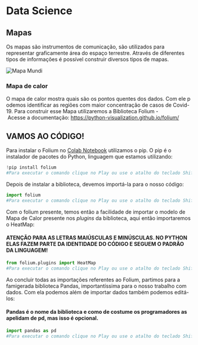 # Data Science

## Mapas 

Os mapas são instrumentos de comunicação, são utilizados para representar graficamente área do espaço terrestre. Através de diferentes tipos de informações é possível construir diversos tipos de mapas.

![Mapa Mundi](https://images.unsplash.com/photo-1526667383715-3c42cbae3d60?ixlib=rb-1.2.1&q=85&fm=jpg&crop=entropy&cs=srgb&ixid=eyJhcHBfaWQiOjYzOTIxfQ)


### Mapa de calor


O mapa de calor mostra quais são os pontos quentes dos dados. Com ele podemos identificar as regiões com maior concentração de casos de Covid-19. Para construir esse Mapa utilizaremos a Biblioteca Folium - Acesse a documentação: https://python-visualization.github.io/folium/

## VAMOS AO CÓDIGO!

Para instalar o Folium no [Colab Notebook](https://colab.research.google.com/) utilizamos o pip. O pip é o instalador de pacotes do Python, linguagem que estamos utilizando:
~~~python
!pip install folium 
#Para executar o comando clique no Play ou use o atalho do teclado Shift+Enter
~~~~
Depois de instalar a biblioteca, devemos importá-la para o nosso código:
~~~python
import folium 
#Para executar o comando clique no Play ou use o atalho do teclado Shift+Enter
~~~~
Com o folium presente, temos então a facilidade de importar o modelo de Mapa de Calor presente nos *plugins* da biblioteca, aqui então importaremos o HeatMap:
#### ATENÇÃO PARA AS LETRAS MAIÚSCULAS E MINÚSCULAS. NO PYTHON ELAS FAZEM PARTE DA IDENTIDADE DO CÓDIGO E SEGUEM O PADRÃO DA LINGUAGEM!
~~~~python
from folium.plugins import HeatMap 
#Para executar o comando clique no Play ou use o atalho do teclado Shift+Enter
~~~~
Ao concluir todas as importações referentes ao Folium, partimos para a famigerada biblioteca Pandas, importantíssima para o nosso trabalho com dados. Com ela podemos além de importar dados também podemos editá-los:
#### Pandas é o nome da biblioteca e como de costume os programadores as apelidam de pd, mas isso é opcional.
```python
import pandas as pd 
#Para executar o comando clique no Play ou use o atalho do teclado Shift+Enter
```
